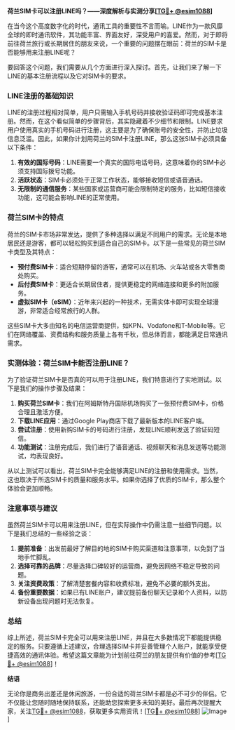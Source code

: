 **荷兰SIM卡可以注册LINE吗？——深度解析与实测分享[[TG💪+ @esim1088](https://t.me/s/esim1088)]**

在当今这个高度数字化的时代，通讯工具的重要性不言而喻。LINE作为一款风靡全球的即时通讯软件，其功能丰富、界面友好，深受用户的喜爱。然而，对于即将前往荷兰旅行或长期居住的朋友来说，一个重要的问题摆在眼前：荷兰的SIM卡是否能够用来注册LINE呢？

要回答这个问题，我们需要从几个方面进行深入探讨。首先，让我们来了解一下LINE的基本注册流程以及它对SIM卡的要求。

### LINE注册的基础知识

LINE的注册过程相对简单，用户只需输入手机号码并接收验证码即可完成基本注册。然而，在这个看似简单的步骤背后，其实隐藏着不少细节和限制。LINE要求用户使用真实的手机号码进行注册，这主要是为了确保账号的安全性，并防止垃圾信息泛滥。因此，如果你计划用荷兰的SIM卡注册LINE，那么这张SIM卡必须具备以下条件：

1. **有效的国际号码**：LINE需要一个真实的国际电话号码，这意味着你的SIM卡必须支持国际拨号功能。
2. **活跃状态**：SIM卡必须处于正常工作状态，能够接收短信或语音通话。
3. **无限制的通信服务**：某些国家或运营商可能会限制特定的服务，比如短信接收功能，这可能会影响LINE的正常使用。

### 荷兰SIM卡的特点

荷兰的SIM卡市场非常发达，提供了多种选择以满足不同用户的需求。无论是本地居民还是游客，都可以轻松购买到适合自己的SIM卡。以下是一些常见的荷兰SIM卡类型及其特点：

- **预付费SIM卡**：适合短期停留的游客，通常可以在机场、火车站或各大零售商处购买。
- **后付费SIM卡**：更适合长期居住者，提供更稳定的网络连接和更多的附加服务。
- **虚拟SIM卡（eSIM）**：近年来兴起的一种技术，无需实体卡即可实现全球漫游，非常适合经常旅行的人群。

这些SIM卡大多由知名的电信运营商提供，如KPN、Vodafone和T-Mobile等。它们在网络覆盖、资费结构和服务质量上各有千秋，但总体而言，都能满足日常通讯需求。

### 实测体验：荷兰SIM卡能否注册LINE？

为了验证荷兰SIM卡是否真的可以用于注册LINE，我们特意进行了实地测试。以下是我们的操作步骤及结果：

1. **购买荷兰SIM卡**：我们在阿姆斯特丹国际机场购买了一张预付费SIM卡，价格合理且激活方便。
2. **下载LINE应用**：通过Google Play商店下载了最新版本的LINE客户端。
3. **尝试注册**：使用新购SIM卡的号码进行注册，发现LINE顺利发送了验证码短信。
4. **功能测试**：注册完成后，我们进行了语音通话、视频聊天和消息发送等功能测试，均表现良好。

从以上测试可以看出，荷兰SIM卡完全能够满足LINE的注册和使用需求。当然，这也取决于所选SIM卡的质量和服务水平。如果你选择了优质的SIM卡，那么整个体验会更加顺畅。

### 注意事项与建议

虽然荷兰SIM卡可以用来注册LINE，但在实际操作中仍需注意一些细节问题。以下是我们总结的一些经验之谈：

1. **提前准备**：出发前最好了解目的地的SIM卡购买渠道和注意事项，以免到了当地手忙脚乱。
2. **选择可靠的品牌**：尽量选择口碑较好的运营商，避免因网络不稳定导致的问题。
3. **关注资费政策**：了解清楚套餐内容和收费标准，避免不必要的额外支出。
4. **备份重要数据**：如果已有LINE账户，建议提前备份聊天记录和个人资料，以防新设备出现问题时无法恢复。

### 总结

综上所述，荷兰SIM卡完全可以用来注册LINE，并且在大多数情况下都能提供稳定的服务。只要遵循上述建议，合理选择SIM卡并妥善管理个人账户，就能享受便捷高效的通讯体验。希望这篇文章能为计划前往荷兰的朋友提供有价值的参考[[TG💪+ @esim1088](https://t.me/s/esim1088)]！

**结语**

无论你是商务出差还是休闲旅游，一份合适的荷兰SIM卡都是必不可少的伴侣。它不仅能让您随时随地保持联系，还能助您探索更多未知的美好。最后再次提醒大家，关注[TG💪+ @esim1088](https://t.me/s/esim1088)，获取更多实用资讯！[[TG💪+ @esim1088](https://t.me/s/esim1088)] ![Image](https://i.postimg.cc/4NQfJmqS/Snipaste-2025-05-13-00-14-12.png)]
